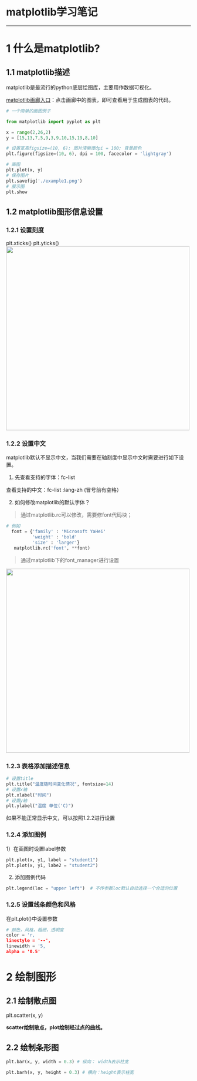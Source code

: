 # matplotlib学习笔记
---
# 1 什么是matplotlib?
## 1.1 matplotlib描述
matplotlib是最流行的python底层绘图库，主要用作数据可视化。

[matplotlib画廊入口](https://matplotlib.org/)：点击画廊中的图表，即可查看用于生成图表的代码。

```py
# 一个简单的画图例子

from matplotlib import pyplot as plt

x = range(2,26,2)
y = [15,13,7,5,9,3,9,10,15,19,8,10]

# 设置宽高figsize=(10, 6); 图片清晰度dpi = 100; 背景颜色
plt.figure(figsize=(10, 6), dpi = 100, facecolor = 'lightgray')

# 画图
plt.plot(x, y)
# 保存图片
plt.savefig('./example1.png')
# 展示图
plt.show
```
## 1.2 matplotlib图形信息设置
### 1.2.1 设置刻度

plt.xticks()
plt.yticks()
<img src="https://github.com/MemorialCheng/EverybodyEveryday/edit/master/数据科学/images/设置中文.png" width = "500">


### 1.2.2 设置中文
matplotlib默认不显示中文，当我们需要在轴刻度中显示中文时需要进行如下设置。
1) 先查看支持的字体：fc-list

  查看支持的中文：fc-list :lang-zh  (冒号前有空格）
  
2) 如何修改matplotlib的默认字体？

  >通过matplotlib.rc可以修改，需要修font代码块；
  ```py
  # 例如
    font = {'family' : 'Microsoft YaHei'
            'weight' : 'bold'
            'size' : 'larger'}
     matplotlib.rc('font', **font)
  ```
  >通过matplotlib下的font_manager进行设置
  <img src="https://github.com/MemorialCheng/EverybodyEveryday/edit/master/数据科学/images/设置中文.png" width = "500">
  
### 1.2.3 表格添加描述信息
```py
# 设置title
plt.title("温度随时间变化情况", fontsize=14)
# 设置x轴
plt.xlabel("时间")
# 设置y轴
plt.ylabel("温度 单位('C)")
```
如果不能正常显示中文，可以按照1.2.2进行设置
### 1.2.4 添加图例
1）在画图时设置label参数
```py
plt.plot(x, y1, label = "student1")
plt.plot(x, y1, labe2 = "student2")
```
2) 添加图例代码
```py
plt.legend(loc = "upper left")  # 不传参数loc默认自动选择一个合适的位置
```
### 1.2.5 设置线条颜色和风格
在plt.plot()中设置参数
```py
# 颜色，风格，粗细，透明度
color = 'r,
linestyle = '--',
linewidth = '5,
alpha = '0.5'  
```
# 2 绘制图形
## 2.1 绘制散点图
plt.scatter(x, y)

**scatter绘制散点，plot绘制经过点的曲线。**

## 2.2 绘制条形图
```py
plt.bar(x, y, width = 0.3) # 纵向： width表示柱宽

plt.barh(x, y, height = 0.3) # 横向：height表示柱宽

```
